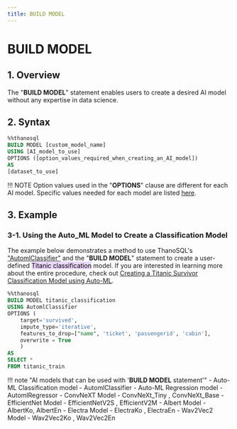 ```yaml
---
title: BUILD MODEL 
---
```


# __BUILD MODEL__

## __1. Overview__

The "__BUILD MODEL__" statement enables users to create a desired AI model without any expertise in data science. 

## __2. Syntax__

```sql
%%thanosql
BUILD MODEL [custom_model_name]
USING [AI_model_to_use]
OPTIONS ([option_values_​​required_when_creating_an_AI_model])
AS
[dataset_to_use]

```

!!! NOTE
    Option values used in the "__OPTIONS__" clause are different for each AI model. Specific values needed for each model are listed [here](/en/how-to_guides/OPTIONS/).

## __3. Example__

### __3-1. Using the Auto_ML Model to Create a Classification Model__
The example below demonstrates a method to use ThanoSQL's ["AutomlClassifier"](https://www.automl.org/automl/) and the "__BUILD MODEL__" statement to create a user-defined <mark style="background-color:#E9D7FD ">Titanic classification</mark> model. If you are interested in learning more about the entire procedure, check out [Creating a Titanic Survivor Classification Model using Auto-ML](/en/tutorials/thanosql_ml/classification/automl_classification/).


```sql
%%thanosql
BUILD MODEL titanic_classification
USING AutomlClassifier
OPTIONS (
    target='survived',
    impute_type='iterative',
    features_to_drop=["name", 'ticket', 'passengerid', 'cabin'],
    overwrite = True
    )
AS
SELECT *
FROM titanic_train
```

!!! note "AI models that can be used with '__BUILD MODEL__ statement'"
    - Auto-ML Classification model - AutomlClassifier
    - Auto-ML Regression model - AutomlRegressor
    - ConvNeXT Model - ConvNeXt_Tiny , ConvNeXt_Base
    - EfficientNet Model - EfficientNetV2S , EfficientV2M
    - Albert Model - AlbertKo, AlbertEn
    - Electra Model - ElectraKo , ElectraEn
    - Wav2Vec2 Model - Wav2Vec2Ko , Wav2Vec2En
